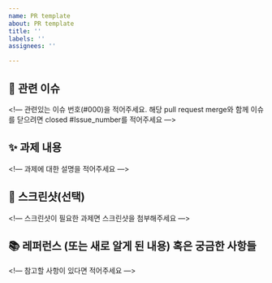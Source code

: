 ```yaml
---
name: PR template
about: PR template
title: ''
labels: ''
assignees: ''

---
```


## 📌 관련 이슈
<!— 관련있는 이슈 번호(#000)을 적어주세요.
  해당 pull request merge와 함께 이슈를 닫으려면
  closed #Issue_number를 적어주세요 —>

## ✨ 과제 내용
<!— 과제에 대한 설명을 적어주세요 —>

## 📸 스크린샷(선택)
<!— 스크린샷이 필요한 과제면 스크린샷을 첨부해주세요 —>

## 📚 레퍼런스 (또는 새로 알게 된 내용) 혹은 궁금한 사항들
<!— 참고할 사항이 있다면 적어주세요 —>
